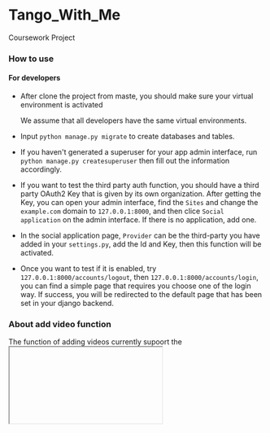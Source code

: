# Tango_With_Me
Coursework Project



### How to use

#### For developers

- After clone the project from maste, you should make sure your virtual environment is activated

  We assume that all developers have the same virtual environments.

- Input `python manage.py migrate` to create databases and tables.

- If you haven't generated a superuser for your app admin interface, run `python manage.py createsuperuser` then fill out the information accordingly.

- If you want to test the third party auth function, you should have a third party OAuth2 Key that is given by its own organization. After getting the Key, you can open your admin interface, find the `Sites` and change the `example.com` domain to `127.0.0.1:8000`, and then clice `Social application` on the admin interface. If there is no application, add one.

- In the social application page, `Provider` can be the third-party you have added in your `settings.py`, add the Id and Key, then this function will be activated.

- Once you want to test if it is enabled, try `127.0.0.1:8000/accounts/logout`, then `127.0.0.1:8000/accounts/login`, you can find a simple page that requires you choose one of the login way. If success, you will be redirected to the default page that has been set in your django backend.

### About add video function
The function of adding videos currently supoort the <iframe> format, if the format of the video link is different from the format which provided by youtube. This is because we use the regular expression to match the link.
The format should be like: 
  ```html
  <iframe width="560" height="315" src="https://www.youtube.com/embed/3Fb3bFSOJWA" title="YouTube video player" frameborder="0" allow="accelerometer; autoplay; clipboard-write; encrypted-media; gyroscope; picture-in-picture" allowfullscreen></iframe>
  ```

